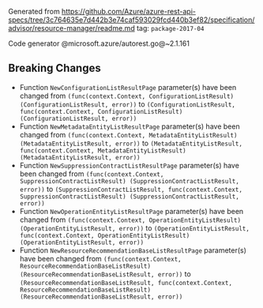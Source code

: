Generated from https://github.com/Azure/azure-rest-api-specs/tree/3c764635e7d442b3e74caf593029fcd440b3ef82/specification/advisor/resource-manager/readme.md tag: `package-2017-04`

Code generator @microsoft.azure/autorest.go@~2.1.161

## Breaking Changes

- Function `NewConfigurationListResultPage` parameter(s) have been changed from `(func(context.Context, ConfigurationListResult) (ConfigurationListResult, error))` to `(ConfigurationListResult, func(context.Context, ConfigurationListResult) (ConfigurationListResult, error))`
- Function `NewMetadataEntityListResultPage` parameter(s) have been changed from `(func(context.Context, MetadataEntityListResult) (MetadataEntityListResult, error))` to `(MetadataEntityListResult, func(context.Context, MetadataEntityListResult) (MetadataEntityListResult, error))`
- Function `NewSuppressionContractListResultPage` parameter(s) have been changed from `(func(context.Context, SuppressionContractListResult) (SuppressionContractListResult, error))` to `(SuppressionContractListResult, func(context.Context, SuppressionContractListResult) (SuppressionContractListResult, error))`
- Function `NewOperationEntityListResultPage` parameter(s) have been changed from `(func(context.Context, OperationEntityListResult) (OperationEntityListResult, error))` to `(OperationEntityListResult, func(context.Context, OperationEntityListResult) (OperationEntityListResult, error))`
- Function `NewResourceRecommendationBaseListResultPage` parameter(s) have been changed from `(func(context.Context, ResourceRecommendationBaseListResult) (ResourceRecommendationBaseListResult, error))` to `(ResourceRecommendationBaseListResult, func(context.Context, ResourceRecommendationBaseListResult) (ResourceRecommendationBaseListResult, error))`
